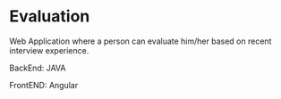 # Evaluation
Web Application where a person can evaluate him/her based on recent interview experience.

BackEnd: JAVA

FrontEND: Angular
